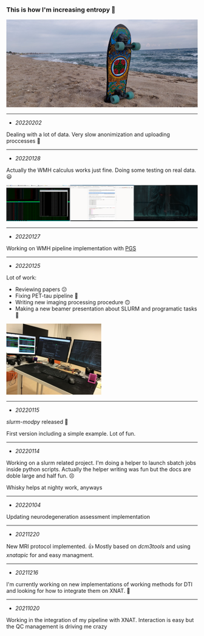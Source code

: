 <!--
### Hi there 👋


**asqwerty666/asqwerty666** is a ✨ _special_ ✨ repository because its `README.md` (this file) appears on your GitHub profile.

Here are some ideas to get you started:

- 🔭 I’m currently working on ...
- 🌱 I’m currently learning ...
- 👯 I’m looking to collaborate on ...
- 🤔 I’m looking for help with ...
- 💬 Ask me about ...
- 📫 How to reach me: ...
- 😄 Pronouns: ...
- ⚡ Fun fact: ...
-->

### This is how I'm increasing entropy  🤪

![](surfskate.jpg)

---
 - *20220202*

Dealing with a lot of data. Very slow anonimization and uploading proccesses 🤮 

---
- *20220128*

Actually the WMH calculus works just fine. Doing some testing on real data. 😃 

![Working on now](3screens.png)

---

 - *20220127*

Working on WMH pipeline implementation with [PGS](https://wmh.isi.uu.nl/results/pgs/)

---
 - *20220125*

Lot of work: 

- Reviewing papers 😕
- Fixing PET-tau pipeline 🥴
- Writing new imaging processing procedure 🙃
- Making a new beamer presentation about SLURM and programatic tasks 🤠 

<img src="IMG-0259.jpg" width="250" />

---
 - *20220115*

*slurm-modpy* released 🙂

First version including a simple example. Lot of fun.

---
 - *20220114*

Working on a slurm related project. I'm doing a helper to launch sbatch jobs inside python scripts. Actually the helper writing was fun but the docs are doble large and half fun. :persevere: 

Whisky helps at nighty work, anyways

---
  - *20220104*

Updating neurodegeneration assessment implementation

---
  - *20211220*

New MRI protocol implemented. 👍 Mostly based on *dcm3tools* and using *xnatapic* for and easy managment.  
 
---
  - *20211216*

I'm currently working on new implementations of working methods for DTI and looking for how to integrate them on XNAT. 🤦

---
 - *20211020*
 
 Working in the integration of my pipeline with XNAT. Interaction is easy but the QC management is driving me crazy
